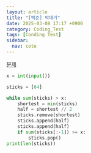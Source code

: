 ```yaml
---
layout: article
title: "[백준] 막대기"
date: 2025-03-08 17:17 +0900
category: Coding_Test
tags: [Conding Test]
sidebar:
  nav: cote
---
```

[문제](https://www.acmicpc.net/problem/1094)
```python
x = int(input())

sticks = [64]

while sum(sticks) > x:
    shortest = min(sticks)
    half = shortest // 2
    sticks.remove(shortest)
    sticks.append(half)
    sticks.append(half)
    if sum(sticks[:-1]) >= x:
        sticks.pop()
print(len(sticks))
```